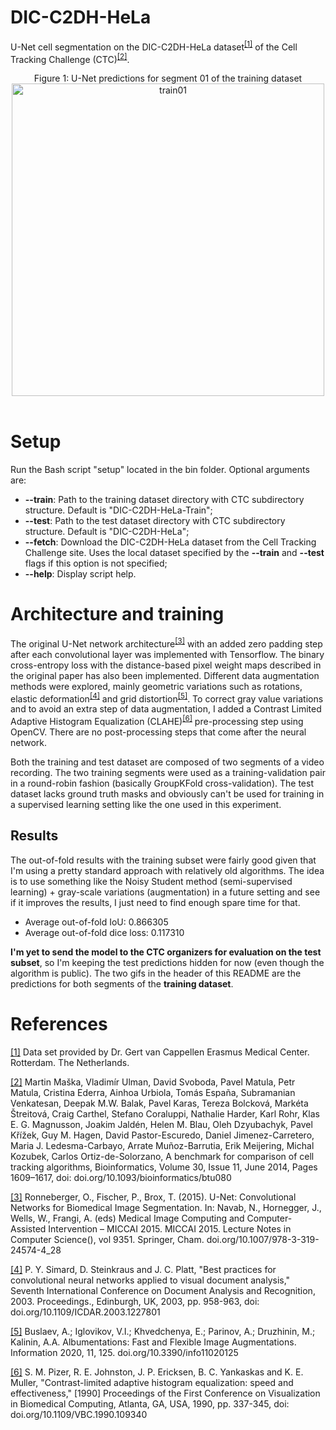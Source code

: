 # DIC-C2DH-HeLa

U-Net cell segmentation on the DIC-C2DH-HeLa dataset<sup>[[1]](https://celltrackingchallenge.net/2d-datasets/)</sup> of the Cell Tracking Challenge (CTC)<sup>[[2]](https://celltrackingchallenge.net/)</sup>.

<p align="center">
Figure 1: U-Net predictions for segment 01 of the training dataset
<br>
<img src="figures/train01.gif" alt="train01" width="500"/>
<br><br>
<!-- Figure 2: U-Net predictions for segment 02 of the training dataset
<br>
<img src="figures/train02.gif" alt="train02" width="500"/>
</p> -->

# Setup

Run the Bash script "setup" located in the bin folder. Optional arguments are:

- **--train**: Path to the training dataset directory with CTC subdirectory structure. Default is "DIC-C2DH-HeLa-Train";
- **--test**: Path to the test dataset directory with CTC subdirectory structure. Default is "DIC-C2DH-HeLa";
- **--fetch**: Download the DIC-C2DH-HeLa dataset from the Cell Tracking Challenge site. Uses the local dataset specified by the **--train** and **--test** flags if this option is not specified;
- **--help**: Display script help.

# Architecture and training

The original U-Net network architecture<sup>[[3]](https://doi.org/10.1007/978-3-319-24574-4_28)</sup> with an added zero padding step after each convolutional layer was implemented with Tensorflow. The binary cross-entropy loss with the distance-based pixel weight maps described in the original paper has also been implemented. Different data augmentation methods were explored, mainly geometric variations such as rotations, elastic deformation<sup>[[4]](https://doi.org/10.1109/ICDAR.2003.1227801)</sup> and grid distortion<sup>[[5]](https://doi.org/10.3390/info11020125)</sup>. To correct gray value variations and to avoid an extra step of data augmentation, I added a Contrast Limited Adaptive Histogram Equalization (CLAHE)<sup>[[6]](https://doi.org/10.1109/VBC.1990.109340)</sup> pre-processing step using OpenCV. There are no post-processing steps that come after the neural network.

Both the training and test dataset are composed of two segments of a video recording. The two training segments were used as a training-validation pair in a round-robin fashion (basically GroupKFold cross-validation). The test dataset lacks ground truth masks and obviously can't be used for training in a supervised learning setting like the one used in this experiment.

## Results

The out-of-fold results with the training subset were fairly good given that I'm using a pretty standard approach with relatively old algorithms. The idea is to use something like the Noisy Student method (semi-supervised learning) + gray-scale variations (augmentation) in a future setting and see if it improves the results, I just need to find enough spare time for that.

- Average out-of-fold IoU: 0.866305
- Average out-of-fold dice loss: 0.117310

**I'm yet to send the model to the CTC organizers for evaluation on the test subset**, so I'm keeping the test predictions hidden for now (even though the algorithm is public). The two gifs in the header of this README are the predictions for both segments of the **training dataset**.

# References

[[1]](https://celltrackingchallenge.net/2d-datasets/) Data set provided by Dr. Gert van Cappellen Erasmus Medical Center. Rotterdam. The Netherlands.

[[2]](https://doi.org/10.1093/bioinformatics/btu080) Martin Maška, Vladimír Ulman, David Svoboda, Pavel Matula, Petr Matula, Cristina Ederra, Ainhoa Urbiola, Tomás España, Subramanian Venkatesan, Deepak M.W. Balak, Pavel Karas, Tereza Bolcková, Markéta Štreitová, Craig Carthel, Stefano Coraluppi, Nathalie Harder, Karl Rohr, Klas E. G. Magnusson, Joakim Jaldén, Helen M. Blau, Oleh Dzyubachyk, Pavel Křížek, Guy M. Hagen, David Pastor-Escuredo, Daniel Jimenez-Carretero, Maria J. Ledesma-Carbayo, Arrate Muñoz-Barrutia, Erik Meijering, Michal Kozubek, Carlos Ortiz-de-Solorzano, A benchmark for comparison of cell tracking algorithms, Bioinformatics, Volume 30, Issue 11, June 2014, Pages 1609–1617, doi: doi.org/10.1093/bioinformatics/btu080

[[3]](https://doi.org/10.1007/978-3-319-24574-4_28) Ronneberger, O., Fischer, P., Brox, T. (2015). U-Net: Convolutional Networks for Biomedical Image Segmentation. In: Navab, N., Hornegger, J., Wells, W., Frangi, A. (eds) Medical Image Computing and Computer-Assisted Intervention – MICCAI 2015. MICCAI 2015. Lecture Notes in Computer Science(), vol 9351. Springer, Cham. doi.org/10.1007/978-3-319-24574-4_28

[[4]](https://doi.org/10.1109/ICDAR.2003.1227801) P. Y. Simard, D. Steinkraus and J. C. Platt, "Best practices for convolutional neural networks applied to visual document analysis," Seventh International Conference on Document Analysis and Recognition, 2003. Proceedings., Edinburgh, UK, 2003, pp. 958-963, doi: doi.org/10.1109/ICDAR.2003.1227801

[[5]](https://doi.org/10.3390/info11020125) Buslaev, A.; Iglovikov, V.I.; Khvedchenya, E.; Parinov, A.; Druzhinin, M.; Kalinin, A.A. Albumentations: Fast and Flexible Image Augmentations. Information 2020, 11, 125. doi.org/10.3390/info11020125

[[6]](https://doi.org/10.1109/VBC.1990.109340) S. M. Pizer, R. E. Johnston, J. P. Ericksen, B. C. Yankaskas and K. E. Muller, "Contrast-limited adaptive histogram equalization: speed and effectiveness," [1990] Proceedings of the First Conference on Visualization in Biomedical Computing, Atlanta, GA, USA, 1990, pp. 337-345, doi: doi.org/10.1109/VBC.1990.109340